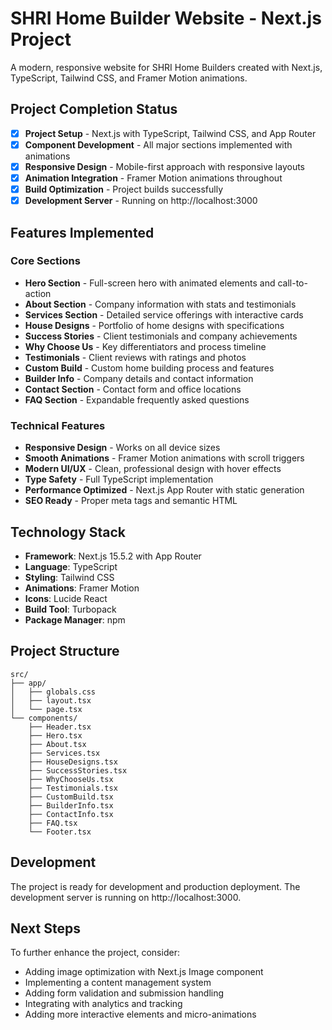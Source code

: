 # SHRI Home Builder Website - Next.js Project

A modern, responsive website for SHRI Home Builders created with Next.js, TypeScript, Tailwind CSS, and Framer Motion animations.

## Project Completion Status

- [x] **Project Setup** - Next.js with TypeScript, Tailwind CSS, and App Router
- [x] **Component Development** - All major sections implemented with animations
- [x] **Responsive Design** - Mobile-first approach with responsive layouts
- [x] **Animation Integration** - Framer Motion animations throughout
- [x] **Build Optimization** - Project builds successfully
- [x] **Development Server** - Running on http://localhost:3000

## Features Implemented

### Core Sections
- **Hero Section** - Full-screen hero with animated elements and call-to-action
- **About Section** - Company information with stats and testimonials
- **Services Section** - Detailed service offerings with interactive cards
- **House Designs** - Portfolio of home designs with specifications
- **Success Stories** - Client testimonials and company achievements
- **Why Choose Us** - Key differentiators and process timeline
- **Testimonials** - Client reviews with ratings and photos
- **Custom Build** - Custom home building process and features
- **Builder Info** - Company details and contact information
- **Contact Section** - Contact form and office locations
- **FAQ Section** - Expandable frequently asked questions

### Technical Features
- **Responsive Design** - Works on all device sizes
- **Smooth Animations** - Framer Motion animations with scroll triggers
- **Modern UI/UX** - Clean, professional design with hover effects
- **Type Safety** - Full TypeScript implementation
- **Performance Optimized** - Next.js App Router with static generation
- **SEO Ready** - Proper meta tags and semantic HTML

## Technology Stack

- **Framework**: Next.js 15.5.2 with App Router
- **Language**: TypeScript
- **Styling**: Tailwind CSS
- **Animations**: Framer Motion
- **Icons**: Lucide React
- **Build Tool**: Turbopack
- **Package Manager**: npm

## Project Structure

```
src/
├── app/
│   ├── globals.css
│   ├── layout.tsx
│   └── page.tsx
└── components/
    ├── Header.tsx
    ├── Hero.tsx
    ├── About.tsx
    ├── Services.tsx
    ├── HouseDesigns.tsx
    ├── SuccessStories.tsx
    ├── WhyChooseUs.tsx
    ├── Testimonials.tsx
    ├── CustomBuild.tsx
    ├── BuilderInfo.tsx
    ├── ContactInfo.tsx
    ├── FAQ.tsx
    └── Footer.tsx
```

## Development

The project is ready for development and production deployment. The development server is running on http://localhost:3000.

## Next Steps

To further enhance the project, consider:
- Adding image optimization with Next.js Image component
- Implementing a content management system
- Adding form validation and submission handling
- Integrating with analytics and tracking
- Adding more interactive elements and micro-animations
